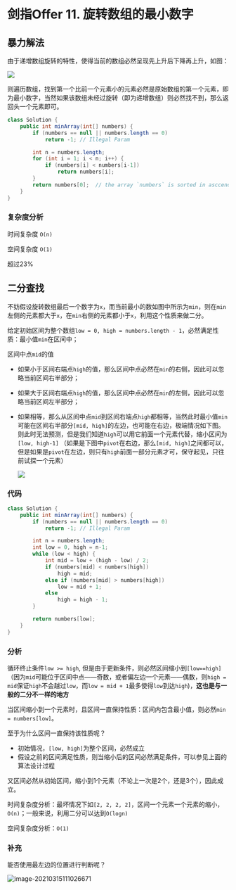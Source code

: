 # 剑指Offer 11. 旋转数组的最小数字

## 暴力解法

由于递增数组旋转的特性，使得当前的数组必然呈现先上升后下降再上升，如图：

![](https://assets.leetcode-cn.com/solution-static/jianzhi_11/1.png)

则遍历数组，找到第一个比前一个元素小的元素必然是原始数组的第一个元素，即为最小数字，当然如果该数组未经过旋转（即为递增数组）则必然找不到，那么返回头一个元素即可。

```java
class Solution {
    public int minArray(int[] numbers) {
        if (numbers == null || numbers.length == 0)
            return -1; // Illegal Param

        int n = numbers.length;
        for (int i = 1; i < n; i++) {
            if (numbers[i] < numbers[i-1])
                return numbers[i];
        }
        return numbers[0];  // the array `numbers` is sorted in asccend order (including the case like `2 2 2`).
    }
}
```

### 复杂度分析

时间复杂度 `O(n)`

空间复杂度 `O(1)`

超过23%

## 二分查找

不妨假设旋转数组最后一个数字为`x`，而当前最小的数如图中所示为`min`，则在`min`左侧的元素都大于`x`，在`min`右侧的元素都小于`x`，利用这个性质来做二分。



给定初始区间为整个数组`low = 0, high = numbers.length - 1`，必然满足性质：最小值`min`在区间中；

区间中点`mid`的值

- 如果小于区间右端点`high`的值，那么区间中点必然在`min`的右侧，因此可以忽略当前区间右半部分；

- 如果大于区间右端点`high`的值，那么区间中点必然在`min`的左侧，因此可以忽略当前区间左半部分；
- 如果相等，那么从区间中点`mid`到区间右端点`high`都相等，当然此时最小值`min`可能在区间右半部分`[mid, high]`的左边，也可能在右边，极端情况如下图。则此时无法预测，但是我们知道`high`可以用它前面一个元素代替，缩小区间为`[low, high-1]` （如果是下图中`pivot`在右边，那么`[mid, high]`之间都可以，但是如果是`pivot`在左边，则只有`high`前面一部分元素才可，保守起见，只往前试探一个元素）

  ![](https://assets.leetcode-cn.com/solution-static/jianzhi_11/4.png)

### 代码

```java
class Solution {
    public int minArray(int[] numbers) {
        if (numbers == null || numbers.length == 0)
            return -1; // Illegal Param

        int n = numbers.length;
        int low = 0, high = n-1;
        while (low < high) {
            int mid = low + (high - low) / 2;
            if (numbers[mid] < numbers[high])
                high = mid;
            else if (numbers[mid] > numbers[high])
                low = mid + 1;
            else 
                high = high - 1;
        }

        return numbers[low];
    }
}
```

### 分析

循环终止条件`low >= high`, 但是由于更新条件，则必然区间缩小到`[low==high]`（因为`mid`可能位于区间中点——奇数，或者偏左边一个元素——偶数，则`high = mid`保证`high`不会越过`low`，而`low = mid + 1`最多使得`low`到达`high`)，**这也是与一般的二分不一样的地方**

当区间缩小到一个元素时，且区间一直保持性质：区间内包含最小值，则必然`min = numbers[low]`。

至于为什么区间一直保持该性质呢？

- 初始情况，`[low, high]`为整个区间，必然成立
- 假设之前的区间满足性质，则当缩小后的区间必然满足条件，可以参见上面的算法设计过程

又区间必然从初始区间，缩小到1个元素（不论上一次是2个，还是3个），因此成立。



时间复杂度分析：最坏情况下如`[2, 2, 2, 2]`，区间一个元素一个元素的缩小，`O(n)`；一般来说，利用二分可以达到`O(logn)`

空间复杂度分析：`O(1)`





### 补充

能否使用最左边的位置进行判断呢？

![image-20210315111026671](/Users/caozhengcheng/developEnv/GitHubRepo/LeetCode/pic/jianzhi-11_1.png)